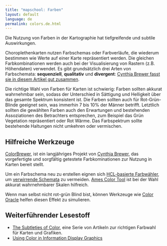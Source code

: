 ```yaml
---
title: "mapschool: Farben"
layout: default
language: de
permalink: colors.de.html
---
```


Die Nutzung von Farben in der Kartographie hat tiefgreifende und subtile Auswirkungen.

Choroplethenkarten nutzen Farbschemas oder Farbverläufe, die wiederum bestimmen wie Werte auf einer Karte repräsentiert werden. Die gleichen Farbkombinationen werden auch bei der Visualisierung von Rastern (z.B. Höhendaten) verwendet. Es gibt grundsätzlich drei Arten von Farbschemata: **sequenziell**, **qualitativ** und **divergent**: [Cynthia Brewer fasst sie in diesem Artikel gut zusammen](http://colorbrewer2.org/learnmore/schemes_full.html).

Die richtige Wahl von Farben für Karten ist schwierig: Farben sollten akkurat wahrnehmbar sein, sodass der Unterschied in Sättigung und Helligkeit über das gesamte Spektrum konsistent ist. Die Farben sollten auch für Rot-Grün-Blinde geeignet sein, was immerhin 7 bis 10% der Männer betrifft. Letztlich sollten die gewählten Farben auch den Erwartungen und bestehenden Assoziationen des Betrachters entsprechen, zum Beispiel das Grün Vegetation repräsentiert oder Rot Wärme. Das Farbspektrum sollte bestehende Haltungen nicht umkehren oder vermischen.

## Hilfreiche Werkzeuge

[ColorBrewer](http://colorbrewer2.org/), ist ein langjähriges Projekt von [Cynthia Brewer](http://www.personal.psu.edu/cab38/),  das vorgefertigte und sorgfältig getestete Farbkominationen zur Nutzung in Karten bereit stellt.

Um ein Farbschema neu zu erstellen eignen sich [HCL-basierte Farbwähler](http://vis4.net/labs/colorvis/embed.html?m=hcl&gradients=6), um [verwirrende Schemata](http://vis4.net/blog/posts/avoid-equidistant-hsv-colors/) zu vermeiden. [Ames Color Tool](http://colorusage.arc.nasa.gov/ColorTool.php) ist bei der Wahl akkurat wahrnehmbarer Skalen hilfreich.

Wenn man selbst nicht rot-grün Blind bist, können Werkzeuge wie [Color Oracle](http://colororacle.org/) helfen diesen Effekt zu simulieren.

## Weiterführender Lesestoff

* [The Subtleties of Color](http://earthobservatory.nasa.gov/blogs/elegantfigures/2013/08/05/subtleties-of-color-part-1-of-6/), eine Serie von Artikeln zur richtigen Farbwahl für Karten und Grafiken.
* [Using Color in Information Display Graphics](http://colorusage.arc.nasa.gov/)
